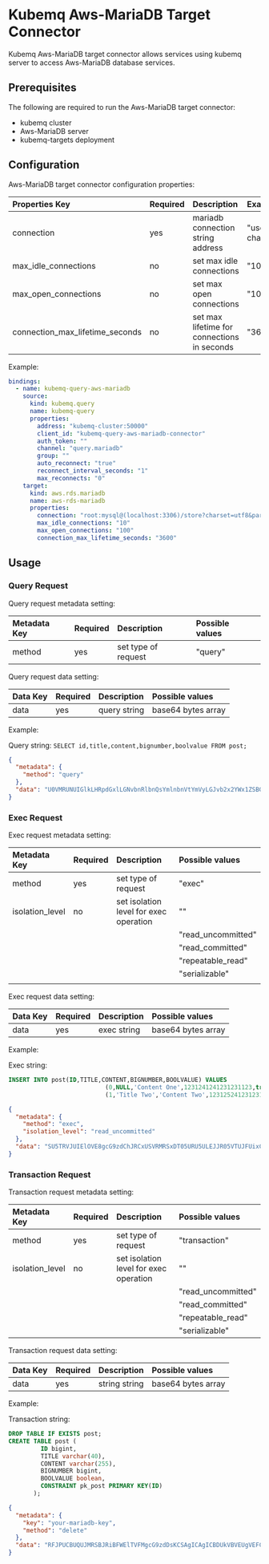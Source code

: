 # Kubemq Aws-MariaDB Target Connector

Kubemq Aws-MariaDB target connector allows services using kubemq server to access Aws-MariaDB database services.

## Prerequisites
The following are required to run the Aws-MariaDB target connector:

- kubemq cluster
- Aws-MariaDB server
- kubemq-targets deployment

## Configuration

Aws-MariaDB target connector configuration properties:

| Properties Key                  | Required | Description                                 | Example                                                                |
|:--------------------------------|:---------|:--------------------------------------------|:-----------------------------------------------------------------------|
| connection                      | yes      | mariadb connection string address           | "username:password@(endpoint:port)/dbname?charset=utf8&parseTime=True&loc=Local" |
| max_idle_connections            | no       | set max idle connections                    | "10"                                                                   |
| max_open_connections            | no       | set max open connections                    | "100"                                                                  |
| connection_max_lifetime_seconds | no       | set max lifetime for connections in seconds | "3600"                                                                 |


Example:

```yaml
bindings:
  - name: kubemq-query-aws-mariadb
    source:
      kind: kubemq.query
      name: kubemq-query
      properties:
        address: "kubemq-cluster:50000"
        client_id: "kubemq-query-aws-mariadb-connector"
        auth_token: ""
        channel: "query.mariadb"
        group: ""
        auto_reconnect: "true"
        reconnect_interval_seconds: "1"
        max_reconnects: "0"
    target:
      kind: aws.rds.mariadb
      name: aws-rds-mariadb
      properties:
        connection: "root:mysql@(localhost:3306)/store?charset=utf8&parseTime=True&loc=Local"
        max_idle_connections: "10"
        max_open_connections: "100"
        connection_max_lifetime_seconds: "3600"
```

## Usage

### Query Request

Query request metadata setting:

| Metadata Key | Required | Description      | Possible values |
|:-------------|:---------|:-----------------|:----------------|
| method          | yes      | set type of request | "query"      |

Query request data setting:

| Data Key | Required | Description  | Possible values    |
|:---------|:---------|:-------------|:-------------------|
| data     | yes      | query string | base64 bytes array |

Example:

Query string: `SELECT id,title,content,bignumber,boolvalue FROM post;`

```json
{
  "metadata": {
    "method": "query"
  },
  "data": "U0VMRUNUIGlkLHRpdGxlLGNvbnRlbnQsYmlnbnVtYmVyLGJvb2x2YWx1ZSBGUk9NIHBvc3Q7"
}
```

### Exec Request

Exec request metadata setting:

| Metadata Key    | Required | Description                            | Possible values    |
|:----------------|:---------|:---------------------------------------|:-------------------|
| method          | yes      | set type of request                    | "exec"             |
| isolation_level | no       | set isolation level for exec operation | ""                 |
|                 |          |                                        | "read_uncommitted" |
|                 |          |                                        | "read_committed"   |
|                 |          |                                        | "repeatable_read"  |
|                 |          |                                        | "serializable"     |
|                 |          |                                        |                    |


Exec request data setting:

| Data Key | Required | Description                   | Possible values     |
|:---------|:---------|:------------------------------|:--------------------|
| data     | yes      | exec string | base64 bytes array |

Example:

Exec string:
```sql
INSERT INTO post(ID,TITLE,CONTENT,BIGNUMBER,BOOLVALUE) VALUES
	                       (0,NULL,'Content One',1231241241231231123,true),
	                       (1,'Title Two','Content Two',123125241231231123,false);
```

```json
{
  "metadata": {
    "method": "exec",
    "isolation_level": "read_uncommitted"
  },
  "data": "SU5TRVJUIElOVE8gcG9zdChJRCxUSVRMRSxDT05URU5ULEJJR05VTUJFUixCT09MVkFMVUUpIFZBTFVFUwoJICAgICAgICAgICAgICAgICAgICAgICAoMCxOVUxMLCdDb250ZW50IE9uZScsMTIzMTI0MTI0MTIzMTIzMTEyMyx0cnVlKSwKCSAgICAgICAgICAgICAgICAgICAgICAgKDEsJ1RpdGxlIFR3bycsJ0NvbnRlbnQgVHdvJywxMjMxMjUyNDEyMzEyMzExMjMsZmFsc2UpOw==" 
}
```

### Transaction Request

Transaction request metadata setting:

| Metadata Key    | Required | Description                            | Possible values    |
|:----------------|:---------|:---------------------------------------|:-------------------|
| method          | yes      | set type of request                    | "transaction"             |
| isolation_level | no       | set isolation level for exec operation | ""                 |
|                 |          |                                        | "read_uncommitted" |
|                 |          |                                        | "read_committed"   |
|                 |          |                                        | "repeatable_read"  |
|                 |          |                                        | "serializable"     |


Transaction request data setting:

| Data Key | Required | Description                   | Possible values     |
|:---------|:---------|:------------------------------|:--------------------|
| data     | yes      | string string | base64 bytes array |

Example:

Transaction string:
```sql
DROP TABLE IF EXISTS post;
CREATE TABLE post (
         ID bigint,
         TITLE varchar(40),
         CONTENT varchar(255),
         BIGNUMBER bigint,
         BOOLVALUE boolean,
         CONSTRAINT pk_post PRIMARY KEY(ID)
       );
```
```json
{
  "metadata": {
    "key": "your-mariadb-key",
    "method": "delete"
  },
  "data": "RFJPUCBUQUJMRSBJRiBFWElTVFMgcG9zdDsKCSAgICAgICBDUkVBVEUgVEFCTEUgcG9zdCAoCgkgICAgICAgICBJRCBiaWdpbnQsCgkgICAgICAgICBUSVRMRSB2YXJjaGFyKDQwKSwKCSAgICAgICAgIENPTlRFTlQgdmFyY2hhcigyNTUpLAoJCQkgQklHTlVNQkVSIGJpZ2ludCwKCQkJIEJPT0xWQUxVRSBib29sZWFuLAoJICAgICAgICAgQ09OU1RSQUlOVCBwa19wb3N0IFBSSU1BUlkgS0VZKElEKQoJICAgICAgICk7"
}
```
